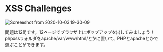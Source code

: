 # XSS Challenges

![Screenshot from 2020-10-03 19-30-09](https://user-images.githubusercontent.com/37561570/94989355-2306dc80-05af-11eb-9ffe-0d09e385ccb4.png)

問題は12問です。12ページでブラウザ上にポップアップを出してみましょう！  
phpxssフォルダをapache/var/www/html/とかに置いて、PHPとapacheとかで遊ぶことができます。  
